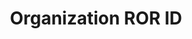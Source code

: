 ---
title: 'Organization ROR ID'
slug: 'global-organization-ror-id'
description: 'ROR ID for an organization'
comment: 'Assign for resources associated to organizations'
required: False
module: 'Provenance'
cluster: 'Global'
policy: 'Free value. Repeat values.'
layout: 'home'
---